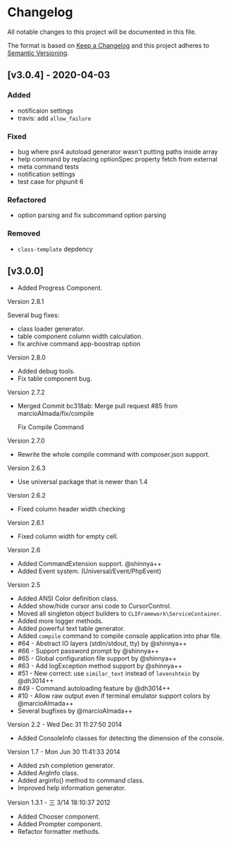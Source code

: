 # Changelog

All notable changes to this project will be documented in this file.

The format is based on [Keep a Changelog](http://keepachangelog.com/en/1.0.0/)
and this project adheres to [Semantic Versioning](http://semver.org/spec/v2.0.0.html).

## [v3.0.4] - 2020-04-03

### Added

- notificaion settings
- travis: add `allow_failure`

### Fixed

- bug where psr4 autoload generator wasn't putting paths inside array
- help command by replacing optionSpec property fetch from external
- meta command tests
- notification settings
- test case for phpunit 6

### Refactored

- option parsing and fix subcommand option parsing

### Removed

- `class-template` depdency

## [v3.0.0]

- Added Progress Component.

Version 2.8.1

Several bug fixes:

- class loader generator.
- table component column width calculation.
- fix archive command app-boostrap option

Version 2.8.0

- Added debug tools.
- Fix table component bug.

Version 2.7.2

- Merged Commit bc318ab: Merge pull request #85 from marcioAlmada/fix/compile

   Fix Compile Command

Version 2.7.0

- Rewrite the whole compile command with composer.json support.

Version 2.6.3

- Use universal package that is newer than 1.4

Version 2.6.2

- Fixed column header width checking

Version 2.6.1

- Fixed column width for empty cell.

Version 2.6

- Added CommandExtension support. @shinnya++
- Added Event system. (Universal/Event/PhpEvent)

Version 2.5

- Added ANSI Color definition class.
- Added show/hide cursor ansi code to CursorControl.
- Moved all singleton object builders to `CLIFramework\ServiceContainer`.
- Added more logger methods.
- Added powerful text table generator.
- Added `compile` command to compile console application into phar file.
- #64 - Abstract IO layers (stdin/stdout, tty) by @shinnya++
- #66 - Support password prompt by @shinnya++
- #65 - Global configuration file support by @shinnya++
- #63 - Add logException method support by @shinnya++
- #51 - New correct: use `similar_text` instead of `levenshtein` by @dh3014++
- #49 - Command autoloading feature by @dh3014++
- #10 - Allow raw output even if terminal emulator support colors by @marcioAlmada++
- Several bugfixes by @marcioAlmada++

Version 2.2   - Wed Dec 31 11:27:50 2014

- Added ConsoleInfo classes for detecting the dimension of the console.

Version 1.7   - Mon Jun 30 11:41:33 2014

- Added zsh completion generator.
- Added ArgInfo class.
- Added arginfo() method to command class.
- Improved help information generator.

Version 1.3.1 - 三  3/14 18:10:37 2012

- Added Chooser component.
- Added Prompter component.
- Refactor formatter methods.
